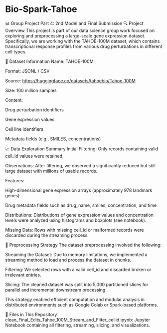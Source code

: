 # Bio-Spark-Tahoe

📊 Group Project Part 4: 2nd Model and Final Submission
🔍 Project Overview
This project is part of our data science group work focused on exploring and preprocessing a large-scale gene expression dataset. Specifically, we are working with the TAHOE-100M dataset, which contains transcriptional response profiles from various drug perturbations in different cell types.

📁 Dataset Information
Name: TAHOE-100M

Format: JSONL / CSV

Source: https://huggingface.co/datasets/tahoebio/Tahoe-100M

Size: 100 million samples

Content:

Drug perturbation identifiers

Gene expression values

Cell line identifiers

Metadata fields (e.g., SMILES, concentrations)

📈 Data Exploration Summary
Initial Filtering: Only records containing valid cell_id values were retained.

Observations: After filtering, we observed a significantly reduced but still large dataset with millions of usable records.

Features:

High-dimensional gene expression arrays (approximately 978 landmark genes)

Drug metadata fields such as drug_name, smiles, concentration, and time

Distributions: Distributions of gene expression values and concentration levels were analyzed using histograms and boxplots (see notebook).

Missing Data: Rows with missing cell_id or malformed records were discarded during the streaming process.

🧪 Preprocessing Strategy
The dataset preprocessing involved the following:

Streaming the Dataset: Due to memory limitations, we implemented a streaming method to load and process the dataset in chunks.

Filtering: We selected rows with a valid cell_id and discarded broken or irrelevant entries.

Slicing: The cleaned dataset was split into 5,000 partitioned slices for parallel and incremental downstream processing.

This strategy enabled efficient computation and modular analysis in distributed environments such as Google Colab or Spark-based platforms.

📂 Files in This Repository
clean_Final_Edits_Tahoe_100M_Stream_and_Filter_cellid.ipynb: Jupyter Notebook containing all filtering, streaming, slicing, and visualizations.


